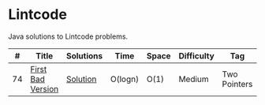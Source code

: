 # Lintcode
Java solutions to Lintcode problems.

|  #  |      Title               |         Solutions   | Time  | Space  | Difficulty | Tag | Notes
|-----|--------------------------|---------------------|-------|--------|------------|-----|------
|74|[First Bad Version](http://www.lintcode.com/en/problem/first-bad-version/)|[Solution](../master/Lintcode/src/chapter2_binary_search/FirstBadVersion.java)| O(logn)|O(1) | Medium| Two Pointers

